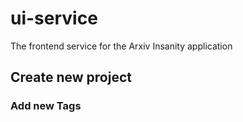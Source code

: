 # ui-service

The frontend service for the Arxiv Insanity application

## Create new project

### Add new Tags
